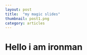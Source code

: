 ```yaml
---
layout: post
title:  "my magic slides"
thumbnail: post1.png
category: articles
---
```



# Hello i am ironman